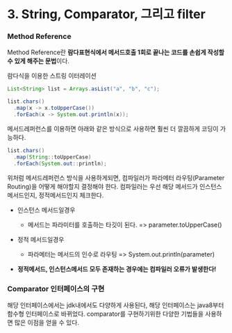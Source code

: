 # 3. String, Comparator, 그리고 filter

### Method Reference

Method Reference란 **람다표현식에서 메서드호출 1회로 끝나는 코드를 손쉽게 작성할 수 있게 해주는 문법**이다.

람다식을 이용한 스트링 이터레이션

```java
List<String> list = Arrays.asList("a", "b", "c");

list.chars()
  .map(x -> x.toUpperCase())
  .forEach(x -> System.out.println(x));
```

메서드레퍼런스를 이용하면 아래와 같은 방식으로 사용하면 훨씬 더 깔끔하게 코딩이 가능하다.

```java
list.chars()
  .map(String::toUpperCase)
  .forEach(System.out::println);
```

위처럼 메서드레퍼런스 방식을 사용하게되면, 컴파일러가 파라메터 라우팅\(Parameter Routing\)을 어떻게 해야할지 결정해야 한다. 컴파일러는 우선 해당 메서드가 인스턴스 메서드인지, 정적메서드인지 체크한다.

* 인스턴스 메서드일경우
  * 메서드는 파라미터를 호출하는 타깃이 된다. =&gt; parameter.toUpperCase\(\)
* 정적 메서드일경우

  * 파라메터는 메서드의 인수로 라우팅 =&gt; System.out.println\(parameter\)

* **정적메서드, 인스턴스메서드 모두 존재하는 경우에는 컴파일러 오류가 발생한다!**

### Comparator 인터페이스의 구현

해당 인터페이스에서는 jdk내에서도 다양하게 사용된다, 해당 인터페이스는 java8부터 함수형 인터페이스로 바뀌었다. comparator를 구현하기위한 다양한 기법들을 사용하면 많은 이점을 얻을 수 있다.



